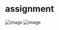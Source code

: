 # assignment
![image](https://user-images.githubusercontent.com/101786620/188181888-c52a82e9-991d-4aaf-80f5-1e0d504255da.png)
![image](https://user-images.githubusercontent.com/101786620/188181966-2a22972b-c7bc-4875-94d3-d10b78114129.png)
